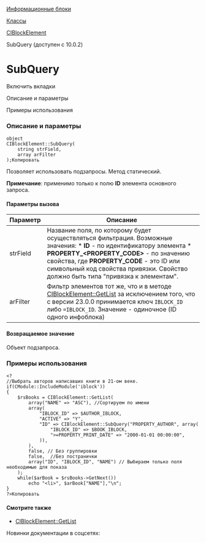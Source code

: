 [Информационные блоки](/api_help/iblock/index.php)

[Классы](/api_help/iblock/classes/index.php)

[CIBlockElement](/api_help/iblock/classes/ciblockelement/index.php)

SubQuery (доступен с 10.0.2)

SubQuery
========

Включить вкладки

Описание и параметры

Примеры использования

### Описание и параметры

```
object
CIBlockElement::SubQuery(
	string strField,
	array arFilter
);Копировать
```

Позволяет использовать подзапросы. Метод статический.

**Примечание**: применимо только к полю **ID** элемента основного запроса.

#### Параметры вызова

| Параметр | Описание |
| --- | --- |
| strField | Название поля, по которому будет осуществляться фильтрация.   Возможные значения:    * **ID** - по идентификатору элемента  * **PROPERTY\_<PROPERTY\_CODE>** - по значению свойства, где **PROPERTY\_CODE** - это ID или символьный код свойства привязки. Свойство должно быть типа "привязка к элементам". |
| arFilter | Фильтр элементов тот же, что и в методе [CIBlockElement::GetList](/api_help/iblock/classes/ciblockelement/getlist.php) за исключением того, что с версии 23.0.0 принимается ключ `IBLOCK_ID` либо `=IBLOCK_ID`. Значение - одиночное (ID одного инфоблока) |

#### Возвращаемое значение

Объект подзапроса.

### Примеры использования

```
<?
//Выбрать авторов написавших книги в 21-ом веке.
if(CModule::IncludeModule('iblock'))
{
	$rsBooks = CIBlockElement::GetList(
		array("NAME" => "ASC"), //Сортируем по имени
		array(
			"IBLOCK_ID" => $AUTHOR_IBLOCK,
			"ACTIVE" => "Y",
			"ID" => CIBlockElement::SubQuery("PROPERTY_AUTHOR", array(
				"IBLOCK_ID" => $BOOK_IBLOCK,
				">=PROPERTY_PRINT_DATE" => "2000-01-01 00:00:00",
			)),
		),
		false, // Без группировки
		false,  //Без постранички
		array("ID", "IBLOCK_ID", "NAME") // Выбираем только поля необходимые для показа
	);
	while($arBook = $rsBooks->GetNext())
		echo "<li>", $arBook["NAME"],"\n";
}
?>Копировать
```

  

#### Смотрите также

* [CIBlockElement::GetList](/api_help/iblock/classes/ciblockelement/getlist.php)

Новинки документации в соцсетях: